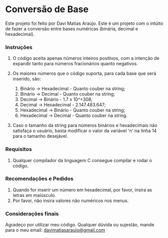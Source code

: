 # Conversão de Base
Este projeto foi feito por Davi Matias Araújo.
Este é um projeto com o intúito de fazer a conversão entre bases numéricas (binária, decimal e hexadecimal).

### Instruções
1. O código aceita apenas números inteiros positivos, com a intenção de expandir tanto para números fracionários quanto negativos.

2. Os maiores números que o código suporta, para cada base que será inserido, são:
    1. Binário -> Hexadecimal - Quanto couber na string;
    2. Binário -> Decimal - Quanto couber na string;
    3. Decimal -> Binário - 1.7 x 10^+308;
    4. Decimal -> Hexadecimal - 2.147.483.647;
    5. Hexadecimal -> Binário - Quanto couber na string;
    6. Hexadecimal -> Decimal - Quanto couber na string.

3. Caso o tamanho da string para números binários e hexadecimais não satisfaça o usuário, basta modificar o valor da variável 'n' na linha 14 para o tamanho desejável.

### Requisitos
1. Qualquer compilador da linguagem C consegue compilar e rodar o código.

### Recomendações e Pedidos
1. Quando for inserir um número em hexadecimal, por favor, insira as letras em maiúsculo.
2. Por favor, não insira valores não numéricos nos menus.

### Considerações finais
Agradeço por utilizar meu código. Qualquer dúvida ou sujestão, mande para o meu email: davimatiasaraujo@gmail.com
